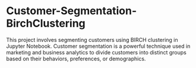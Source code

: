 # Customer-Segmentation-BirchClustering
This project involves segmenting customers using BIRCH clustering in Jupyter Notebook. Customer segmentation is a powerful technique used in marketing and business analytics to divide customers into distinct groups based on their behaviors, preferences, or demographics.
